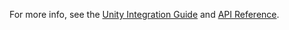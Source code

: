 For more info, see the [Unity Integration Guide](https://tapfortap.com/doc/unity/integration) and [API Reference](https://tapfortap.com/doc/unity/api).